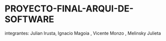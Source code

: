 # PROYECTO-FINAL-ARQUI-DE-SOFTWARE

integrantes: Julian Irusta, Ignacio Magoia , Vicente Monzo , Melinsky Julieta
